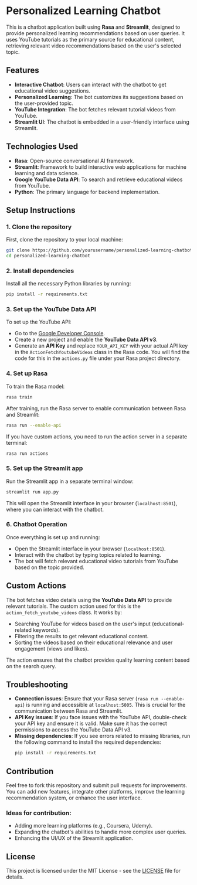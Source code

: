 
# Personalized Learning Chatbot

This is a chatbot application built using **Rasa** and **Streamlit**, designed to provide personalized learning recommendations based on user queries. It uses YouTube tutorials as the primary source for educational content, retrieving relevant video recommendations based on the user's selected topic.

## Features
- **Interactive Chatbot**: Users can interact with the chatbot to get educational video suggestions.
- **Personalized Learning**: The bot customizes its suggestions based on the user-provided topic.
- **YouTube Integration**: The bot fetches relevant tutorial videos from YouTube.
- **Streamlit UI**: The chatbot is embedded in a user-friendly interface using Streamlit.

## Technologies Used
- **Rasa**: Open-source conversational AI framework.
- **Streamlit**: Framework to build interactive web applications for machine learning and data science.
- **Google YouTube Data API**: To search and retrieve educational videos from YouTube.
- **Python**: The primary language for backend implementation.

## Setup Instructions

### 1. Clone the repository
First, clone the repository to your local machine:
```bash
git clone https://github.com/yourusername/personalized-learning-chatbot.git
cd personalized-learning-chatbot
```

### 2. Install dependencies
Install all the necessary Python libraries by running:
```bash
pip install -r requirements.txt
```

### 3. Set up the YouTube Data API
To set up the YouTube API:
- Go to the [Google Developer Console](https://console.developers.google.com/).
- Create a new project and enable the **YouTube Data API v3**.
- Generate an **API Key** and replace `YOUR_API_KEY` with your actual API key in the `ActionFetchYoutubeVideos` class in the Rasa code. You will find the code for this in the `actions.py` file under your Rasa project directory.

### 4. Set up Rasa
To train the Rasa model:
```bash
rasa train
```

After training, run the Rasa server to enable communication between Rasa and Streamlit:
```bash
rasa run --enable-api
```

If you have custom actions, you need to run the action server in a separate terminal:
```bash
rasa run actions
```

### 5. Set up the Streamlit app
Run the Streamlit app in a separate terminal window:
```bash
streamlit run app.py
```

This will open the Streamlit interface in your browser (`localhost:8501`), where you can interact with the chatbot.

### 6. Chatbot Operation
Once everything is set up and running:
- Open the Streamlit interface in your browser (`localhost:8501`).
- Interact with the chatbot by typing topics related to learning.
- The bot will fetch relevant educational video tutorials from YouTube based on the topic provided.

## Custom Actions
The bot fetches video details using the **YouTube Data API** to provide relevant tutorials. The custom action used for this is the `action_fetch_youtube_videos` class. It works by:
- Searching YouTube for videos based on the user's input (educational-related keywords).
- Filtering the results to get relevant educational content.
- Sorting the videos based on their educational relevance and user engagement (views and likes).

The action ensures that the chatbot provides quality learning content based on the search query.

## Troubleshooting
- **Connection issues**: Ensure that your Rasa server (`rasa run --enable-api`) is running and accessible at `localhost:5005`. This is crucial for the communication between Rasa and Streamlit.
- **API Key issues**: If you face issues with the YouTube API, double-check your API key and ensure it is valid. Make sure it has the correct permissions to access the YouTube Data API v3.
- **Missing dependencies**: If you see errors related to missing libraries, run the following command to install the required dependencies:
  ```bash
  pip install -r requirements.txt
  ```

## Contribution
Feel free to fork this repository and submit pull requests for improvements. You can add new features, integrate other platforms, improve the learning recommendation system, or enhance the user interface.

### Ideas for contribution:
- Adding more learning platforms (e.g., Coursera, Udemy).
- Expanding the chatbot's abilities to handle more complex user queries.
- Enhancing the UI/UX of the Streamlit application.

## License
This project is licensed under the MIT License - see the [LICENSE](LICENSE) file for details.
